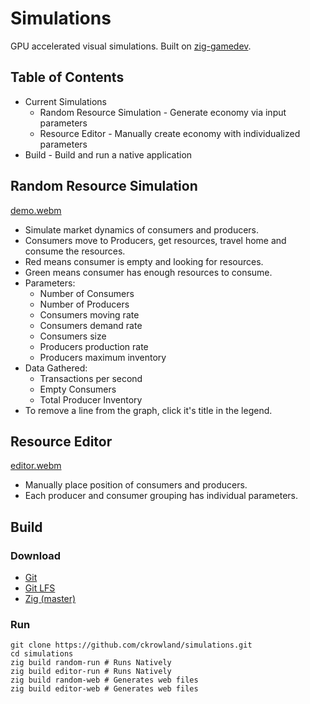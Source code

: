 # Simulations
GPU accelerated visual simulations.
Built on [zig-gamedev](https://github.com/michal-z/zig-gamedev/).

## Table of Contents
* Current Simulations
  * Random Resource Simulation - Generate economy via input parameters
  * Resource Editor - Manually create economy with individualized parameters
* Build - Build and run a native application 

## Random Resource Simulation

[demo.webm](https://user-images.githubusercontent.com/95145274/202062756-61222967-26ee-41e1-ba2b-fb9d7d2d41a1.webm)

- Simulate market dynamics of consumers and producers.
- Consumers move to Producers, get resources, travel home and consume the resources.
- Red means consumer is empty and looking for resources.
- Green means consumer has enough resources to consume.
- Parameters:
  - Number of Consumers
  - Number of Producers
  - Consumers moving rate
  - Consumers demand rate
  - Consumers size
  - Producers production rate
  - Producers maximum inventory
- Data Gathered:
  - Transactions per second
  - Empty Consumers
  - Total Producer Inventory
- To remove a line from the graph, click it's title in the legend.

## Resource Editor
[editor.webm](https://github.com/ckrowland/simulations/assets/95145274/2c21762f-0dd2-4a00-8d2e-0aad38e83c78)

- Manually place position of consumers and producers.
- Each producer and consumer grouping has individual parameters.


## Build

### Download
- [Git](https://git-scm.com/)
- [Git LFS](https://git-lfs.github.com/)
- [Zig (master)](https://ziglang.org/download/)

### Run
```
git clone https://github.com/ckrowland/simulations.git
cd simulations
zig build random-run # Runs Natively
zig build editor-run # Runs Natively
zig build random-web # Generates web files
zig build editor-web # Generates web files
```
